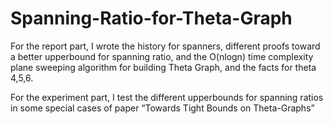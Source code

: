 # Spanning-Ratio-for-Theta-Graph
For the report part, I wrote the history for spanners, different proofs toward a better upperbound for spanning ratio, and the O(nlogn) time complexity plane sweeping algorithm for building Theta Graph, and the facts for theta 4,5,6.

For the experiment part, I test the different upperbounds for spanning ratios in some special cases of paper “Towards Tight Bounds on Theta-Graphs”
